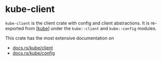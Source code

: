 # kube-client

`kube-client` is the client crate with config and client abstractions.
It is re-exported from [[kube]] under the `kube::client` and `kube::config` modules.

This crate has the most extensive documentation on

- [docs.rs/kube/client](https://docs.rs/kube/latest/kube/client/index.html)
- [docs.rs/kube/config](https://docs.rs/kube/latest/kube/config/index.html)

[//begin]: # "Autogenerated link references for markdown compatibility"
[kube]: kube "kube"
[//end]: # "Autogenerated link references"
